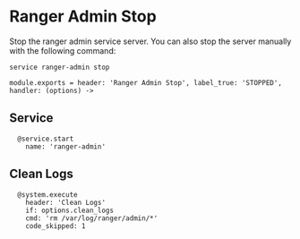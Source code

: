 # Ranger Admin Stop

Stop the ranger admin service server. You can also stop the server
manually with the following command:

```
service ranger-admin stop
```

    module.exports = header: 'Ranger Admin Stop', label_true: 'STOPPED', handler: (options) ->

## Service

      @service.start
        name: 'ranger-admin'

## Clean Logs

      @system.execute
        header: 'Clean Logs'
        if: options.clean_logs
        cmd: 'rm /var/log/ranger/admin/*'
        code_skipped: 1
